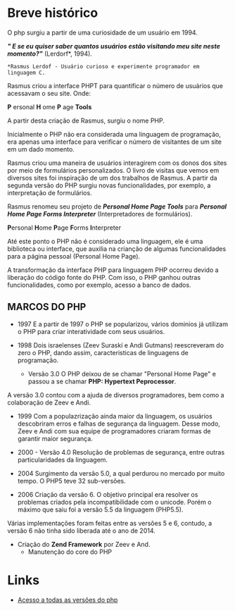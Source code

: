 # Breve histórico 
O php surgiu a partir de uma curiosidade de um usuário em 1994.

***" E se eu quiser saber quantos usuários estão visitando meu site neste momento?"*** (Lerdorf*, 1994).

    *Rasmus Lerdof - Usuário curioso e experimente programador em linguagem C.

Rasmus criou a interface PHPT para quantificar o número de usuários que acessavam o seu site. Onde:

**P** ersonal
**H** ome
**P** age
**Tools**

A partir desta criação de Rasmus, surgiu o nome PHP.

Inicialmente o PHP não era considerada uma linguagem de programação, era apenas uma interface para verificar o número de visitantes de um site em um dado momento.

Rasmus criou uma maneira de usuários interagirem com os donos dos sites por meio de formulários personalizados. O livro de visitas que vemos em diversos sites foi inspiração de um dos trabalhos de Rasmus.
A partir da segunda versão do PHP surgiu novas funcionalidades, por exemplo, a interpretação de formulários.

Rasmus renomeu seu projeto de ***Personal Home Page Tools*** para ***Personal Home Page Forms Interpreter*** (Interpretadores de formulários).

**P**ersonal
**H**ome
**P**age
**F**orms
**I**nterpreter

 Até este ponto o PHP não é considerado uma linguagem, ele é uma biblioteca ou interface, que auxilia na crianção de algumas funcionalidades para a página pessoal (Personal Home Page).

 A transformação da interface PHP para linguagem PHP ocorreu devido a liberação do código fonte do PHP. Com isso, o PHP ganhou outras funcionalidades, como por exemplo, acesso a banco de dados.

## MARCOS DO PHP
* 1997
 E a partir de 1997 o PHP se popularizou, vários dominios já utilizam o PHP para criar interatividade com seus usuários.

* 1998
 Dois israelenses (Zeev Suraskí e Andi Gutmans) reescreveram do zero o PHP, dando assim, caracteristicas de linguagens de programação.
  * Versão 3.0 
 O PHP deixou de se chamar "Personal Home Page" e passou a se chamar **PHP: Hypertext Peprocessor**.
 
 A versão 3.0 contou com a ajuda de diversos programadores, bem como a colaboração de Zeev e Andi.

* 1999 
  Com a populazrização ainda maior da linguagem, os usuários descobriram erros e falhas de segurança da linguagem. Desse modo, Zeev e Andi com sua equipe de programadores criaram formas de garantir maior segurança. 

* 2000 - Versão 4.0
Resolução de problemas de segurança, entre outras particularidades da linguagem.

* 2004 
Surgimento da versão 5.0, a qual perdurou no mercado por muito tempo. O PHP5 teve 32 sub-versões.

* 2006 
  Criação da versão 6. O objetivo principal era resolver os problemas criados pela incompatibilidade com o unicode. Porém o máximo que saiu foi a versão 5.5 da linguagem (PHP5.5).

Várias implementações foram feitas entre as versões 5 e 6, contudo, a versão 6 não tinha sido liberada até o ano de 2014.



* Criação do **Zend Framework** por Zeev e And. 
    * Manutenção do core do PHP

# Links 

* [Acesso a todas as versões do php](https://museum.php.net/)
  